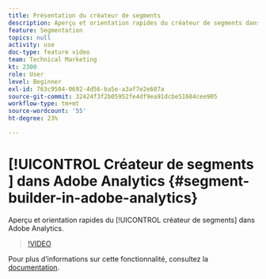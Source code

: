 ```yaml
---
title: Présentation du créateur de segments
description: Aperçu et orientation rapides du créateur de segments dans Adobe Analytics.
feature: Segmentation
topics: null
activity: use
doc-type: feature video
team: Technical Marketing
kt: 2300
role: User
level: Beginner
exl-id: 763c9504-0692-4d56-ba5e-a3af7e2e607a
source-git-commit: 32424f3f2b05952fe4df9ea91dcbe51684cee905
workflow-type: tm+mt
source-wordcount: '55'
ht-degree: 23%

---
```


# [!UICONTROL Créateur de segments ] dans Adobe Analytics {#segment-builder-in-adobe-analytics}

Aperçu et orientation rapides du [!UICONTROL créateur de segments] dans Adobe Analytics.

>[!VIDEO](https://video.tv.adobe.com/v/25404/?quality=12)

Pour plus dʼinformations sur cette fonctionnalité, consultez la [documentation](https://marketing.adobe.com/resources/help/en_US/analytics/segment/index.html?f=seg_build_ui).
